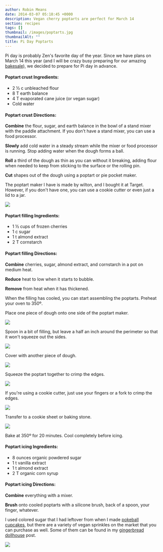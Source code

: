 ```yaml
---
author: Robin Means
date: 2014-03-07 05:18:45 +0000
description: Vegan cherry poptarts are perfect for March 14
section: recipes
tags: []
thumbnail: /images/poptarts.jpg
thumbnailAlt: ""
title: Pi Day Poptarts
---
```


Pi day is probably Zen's favorite day of the year. Since we have plans on March 14 this year (and I will be crazy busy preparing for our amazing [bakesale](http://vegandollhouse.com/blog/vegan-bakesale)), we decided to prepare for Pi day in advance.

#### Poptart crust Ingredients:

- 2 ½ c unbleached flour
- 8 T earth balance
- 4 T evaporated cane juice (or vegan sugar)
- Cold water

#### Poptart crust Directions:

**Combine** the flour, sugar, and earth balance in the bowl of a stand mixer with the paddle attachment. If you don't have a stand mixer, you can use a food processor.

**Slowly** add cold water in a steady stream while the mixer or food processor is running. Stop adding water when the dough forms a ball.

**Roll** a third of the dough as thin as you can without it breaking, adding flour when needed to keep from sticking to the surface or the rolling pin.

**Cut** shapes out of the dough using a poptart or pie pocket maker.

The poptart maker I have is made by wilton, and I bought it at Target. However, if you don't have one, you can use a cookie cutter or even just a lid to a jar.

![](/images/poptarts7.jpg)

#### Poptart filling Ingredients:

- 1 ½ cups of frozen cherries
- 1 c sugar
- 1 t almond extract
- 2 T cornstarch

#### Poptart filling Directions:

**Combine** cherries, sugar, almond extract, and cornstarch in a pot on medium heat.

**Reduce** heat to low when it starts to bubble.

**Remove** from heat when it has thickened.

When the filling has cooled, you can start assembling the poptarts. Preheat your oven to 350º.

Place one piece of dough onto one side of the poptart maker.

![](/images/poptarts1.jpg)

Spoon in a bit of filling, but leave a half an inch around the perimeter so that it won't squeeze out the sides.

![](/images/poptarts2.jpg)

Cover with another piece of dough.

![](/images/poptarts3.jpg)

Squeeze the poptart together to crimp the edges.

![](/images/poptarts4.jpg)

If you're using a cookie cutter, just use your fingers or a fork to crimp the edges.

![](/images/poptarts5.jpg)

Transfer to a cookie sheet or baking stone.

![](/images/poptarts6.jpg)

Bake at 350º for 20 minutes. Cool completely before icing.

#### Poptart icing Ingredients:

- 8 ounces organic powdered sugar
- 1 t vanilla extract
- 1 t almond extract
- 2 T organic corn syrup

#### Poptart icing Directions:

**Combine** everything with a mixer.

**Brush** onto cooled poptarts with a silicone brush, back of a spoon, your finger, whatever.

I used colored sugar that I had leftover from when I made [pokeball cupcakes](http://vegandollhouse.com/blog/pokeparty), but there are a variety of vegan sprinkles on the market that you can purchase as well. Some of them can be found in my [gingerbread dollhouse](http://vegandollhouse.com/blog/gingerbread-dollhouses) post.

![](/images/poptarts.jpg)

